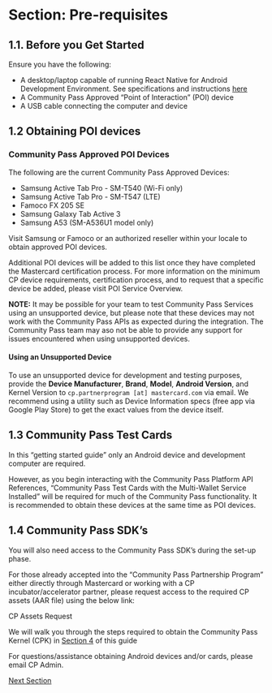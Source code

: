 # Section: Pre-requisites

## 1.1. Before you Get Started

Ensure you have the following:

+ A desktop/laptop capable of running React Native for Android Development Environment. See specifications and instructions [here](https://reactnative.dev/docs/environment-setup)
+ A Community Pass Approved “Point of Interaction” (POI) device
+ A USB cable connecting the computer and device

## 1.2 Obtaining POI devices

### Community Pass Approved POI Devices

The following are the current Community Pass Approved Devices:

+ Samsung Active Tab Pro - SM-T540 (Wi-Fi only)
+ Samsung Active Tab Pro - SM-T547 (LTE)
+ Famoco FX 205 SE
+ Samsung Galaxy Tab Active 3
+ Samsung A53 (SM-A536U1 model only)

Visit Samsung or Famoco or an authorized reseller within your locale to obtain approved POI devices.

Additional POI devices will be added to this list once they have completed the Mastercard certification process. For more information on the minimum CP device requirements, certification process, and to request that a specific device be added, please visit POI Service Overview.

**NOTE:** It may be possible for your team to test Community Pass Services using an unsupported device, but please note that these devices may not work with the Community Pass APIs as expected during the integration. The Community Pass team may aso not be able to provide any support for issues encountered when using unsupported devices.

#### Using an Unsupported Device

To use an unsupported device for development and testing purposes, provide the **Device Manufacturer**, **Brand**, **Model**, **Android Version**, and Kernel Version to `cp.partnerprogram [at] mastercard.com` via email.
We recommend using a utility such as Device Information specs (free app via Google Play Store) to get the exact values from the device itself.

## 1.3 Community Pass Test Cards

In this “getting started guide” only an Android device and development computer are required.

However, as you begin interacting with the Community Pass Platform API References, “Community Pass Test Cards with the Multi-Wallet Service Installed” will be required for much of the Community Pass functionality. It is recommended to obtain these devices at the same time as POI devices.

## 1.4 Community Pass SDK’s

You will also need access to the Community Pass SDK’s during the set-up phase.

For those already accepted into the “Community Pass Partnership Program” either directly through Mastercard or working with a CP incubator/accelerator partner, please request access to the required CP assets (AAR file) using the below link:

CP Assets Request

We will walk you through the steps required to obtain the Community Pass Kernel (CPK) in [Section 4](submit-app-details.md) of this guide

For questions/assistance obtaining Android devices and/or cards, please email CP Admin.

[Next Section](device-setup.md)